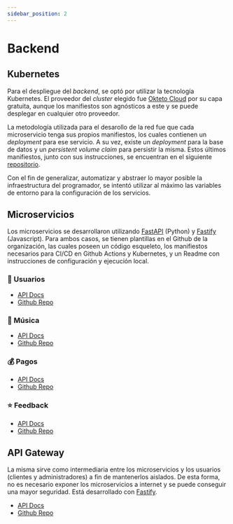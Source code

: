 ```yaml
---
sidebar_position: 2
---
```


# Backend

## Kubernetes

Para el despliegue del _backend_, se optó por utilizar la tecnología Kubernetes. El proveedor del _cluster_ elegido fue [Okteto Cloud](https://www.okteto.com/) por su capa gratuita, aunque los manifiestos son agnósticos a este y se puede desplegar en cualquier otro proveedor.

La metodología utilizada para el desarollo de la red fue que cada microservicio tenga sus propios manifiestos, los cuales contienen un _deployment_ para ese servicio. A su vez, existe un _deployment_ para la base de datos y un _persistent volume claim_ para persistir la misma. Estos últimos manifiestos, junto con sus instrucciones, se encuentran en el siguiente [repositorio](https://github.com/GrupoX-FIUBA/kubernetes).

Con el fin de generalizar, automatizar y abstraer lo mayor posible la infraestructura del programador, se intentó utilizar al máximo las variables de entorno para la configuración de los servicios.

## Microservicios

Los microservicios se desarrollaron utilizando [FastAPI](https://fastapi.tiangolo.com/) (Python) y [Fastify](https://www.fastify.io/) (Javascript). Para ambos casos, se tienen plantillas en el Github de la organización, las cuales poseen un código esqueleto, los manifiestos necesarios para CI/CD en Github Actions y Kubernetes, y un Readme con instrucciones de configuración y ejecución local.

### 👤 Usuarios

- [API Docs](https://users-service-manuelbilbao.cloud.okteto.net/docs)
- [Github Repo](https://github.com/GrupoX-FIUBA/users-service)

### 🎵 Música

- [API Docs](https://music-service-manuelbilbao.cloud.okteto.net/docs)
- [Github Repo](https://github.com/GrupoX-FIUBA/music-service)

### 💰 Pagos

- [API Docs](https://payments-service-manuelbilbao.cloud.okteto.net/docs)
- [Github Repo](https://github.com/GrupoX-FIUBA/payments-service)

### ⭐ Feedback

- [API Docs](https://feedback-service-manuelbilbao.cloud.okteto.net/docs)
- [Github Repo](https://github.com/GrupoX-FIUBA/feedback-service)

## API Gateway

La misma sirve como intermediaria entre los microservicios y los usuarios (clientes y administradores) a fin de mantenerlos aislados. De esta forma, no es necesario exponer los microservicios a internet y se puede conseguir una mayor seguridad. Está desarrollado con [Fastify](https://www.fastify.io/).

- [API Docs](https://api-gateway-manuelbilbao.cloud.okteto.net/docs)
- [Github Repo](https://github.com/GrupoX-FIUBA/api-gateway-mobile)
